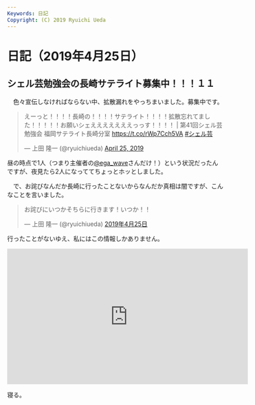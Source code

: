 ```yaml
---
Keywords: 日記
Copyright: (C) 2019 Ryuichi Ueda
---
```


# 日記（2019年4月25日）


## シェル芸勉強会の長崎サテライト募集中！！！１１

　色々宣伝しなければならない中、拡散漏れをやっちまいました。募集中です。

<blockquote class="twitter-tweet" data-partner="tweetdeck"><p lang="ja" dir="ltr">えーっと！！！！長崎の！！！！サテライト！！！！拡散忘れてました！！！！！お願いシェえええええええっっす！！！！ | 第41回シェル芸勉強会 福岡サテライト長崎分室 <a href="https://t.co/rWp7Cch5VA">https://t.co/rWp7Cch5VA</a> <a href="https://twitter.com/hashtag/%E3%82%B7%E3%82%A7%E3%83%AB%E8%8A%B8?src=hash&amp;ref_src=twsrc%5Etfw">#シェル芸</a></p>&mdash; 上田 隆一 (@ryuichiueda) <a href="https://twitter.com/ryuichiueda/status/1121264976952381440?ref_src=twsrc%5Etfw">April 25, 2019</a></blockquote>
<script async src="https://platform.twitter.com/widgets.js" charset="utf-8"></script>


昼の時点で1人（つまり主催者の[@ega_wave](https://twitter.com/ega_wave)さんだけ！）という状況だったんですが、夜見たら2人になっててちょっとホッとしました。

　で、お詫びなんだか長崎に行ったことないからなんだか真相は闇ですが、こんなことを言いました。

<blockquote class="twitter-tweet" data-lang="ja"><p lang="ja" dir="ltr">お詫びにいつかそちらに行きます！いつか！！</p>&mdash; 上田 隆一 (@ryuichiueda) <a href="https://twitter.com/ryuichiueda/status/1121264719736688640?ref_src=twsrc%5Etfw">2019年4月25日</a></blockquote>
<script async src="https://platform.twitter.com/widgets.js" charset="utf-8"></script>

行ったことがないゆえ、私にはこの情報しかありません。

<iframe width="560" height="315" src="https://www.youtube.com/embed/ynJWpwn5-Hk" frameborder="0" allow="accelerometer; autoplay; encrypted-media; gyroscope; picture-in-picture" allowfullscreen></iframe>

寝る。
